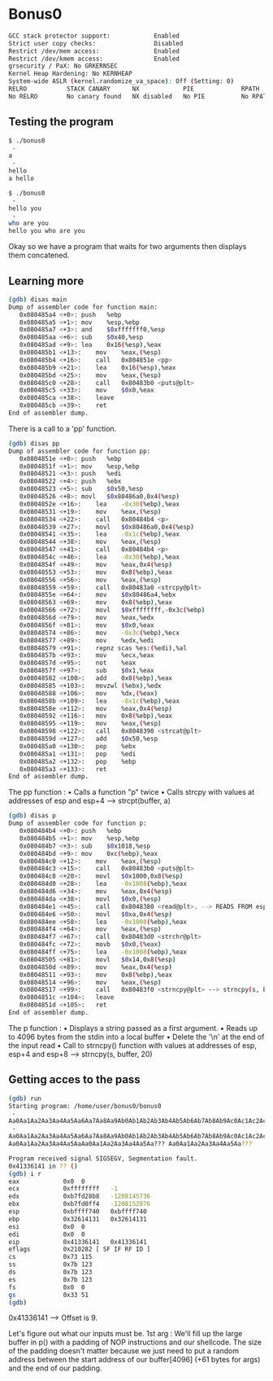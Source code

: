 # Bonus0

```bash
GCC stack protector support:            Enabled
Strict user copy checks:                Disabled
Restrict /dev/mem access:               Enabled
Restrict /dev/kmem access:              Enabled
grsecurity / PaX: No GRKERNSEC
Kernel Heap Hardening: No KERNHEAP
System-wide ASLR (kernel.randomize_va_space): Off (Setting: 0)
RELRO           STACK CANARY      NX            PIE             RPATH      RUNPATH      FILE
No RELRO        No canary found   NX disabled   No PIE          No RPATH   No RUNPATH   /home/user/bonus0/bonus0
```


## Testing the program

```bash
$ ./bonus0 
 - 
a
 - 
hello
a hello
```

```bash
$ ./bonus0 
 - 
hello you
 - 
who are you
hello you who are you
```


Okay so we have a program that waits for two arguments then displays them concatened. 

## Learning more


```bash
(gdb) disas main
Dump of assembler code for function main:
   0x080485a4 <+0>:	push   %ebp
   0x080485a5 <+1>:	mov    %esp,%ebp
   0x080485a7 <+3>:	and    $0xfffffff0,%esp
   0x080485aa <+6>:	sub    $0x40,%esp
   0x080485ad <+9>:	lea    0x16(%esp),%eax
   0x080485b1 <+13>:	mov    %eax,(%esp)
   0x080485b4 <+16>:	call   0x804851e <pp>
   0x080485b9 <+21>:	lea    0x16(%esp),%eax
   0x080485bd <+25>:	mov    %eax,(%esp)
   0x080485c0 <+28>:	call   0x80483b0 <puts@plt>
   0x080485c5 <+33>:	mov    $0x0,%eax
   0x080485ca <+38>:	leave  
   0x080485cb <+39>:	ret    
End of assembler dump.
```



There is a call to a 'pp' function. 


```bash 
(gdb) disas pp
Dump of assembler code for function pp:
   0x0804851e <+0>:	push   %ebp
   0x0804851f <+1>:	mov    %esp,%ebp
   0x08048521 <+3>:	push   %edi
   0x08048522 <+4>:	push   %ebx
   0x08048523 <+5>:	sub    $0x50,%esp
   0x08048526 <+8>:	movl   $0x80486a0,0x4(%esp)
   0x0804852e <+16>:	lea    -0x30(%ebp),%eax
   0x08048531 <+19>:	mov    %eax,(%esp)
   0x08048534 <+22>:	call   0x80484b4 <p>
   0x08048539 <+27>:	movl   $0x80486a0,0x4(%esp)
   0x08048541 <+35>:	lea    -0x1c(%ebp),%eax
   0x08048544 <+38>:	mov    %eax,(%esp)
   0x08048547 <+41>:	call   0x80484b4 <p>
   0x0804854c <+46>:	lea    -0x30(%ebp),%eax
   0x0804854f <+49>:	mov    %eax,0x4(%esp)
   0x08048553 <+53>:	mov    0x8(%ebp),%eax
   0x08048556 <+56>:	mov    %eax,(%esp)
   0x08048559 <+59>:	call   0x80483a0 <strcpy@plt>
   0x0804855e <+64>:	mov    $0x80486a4,%ebx
   0x08048563 <+69>:	mov    0x8(%ebp),%eax
   0x08048566 <+72>:	movl   $0xffffffff,-0x3c(%ebp)
   0x0804856d <+79>:	mov    %eax,%edx
   0x0804856f <+81>:	mov    $0x0,%eax
   0x08048574 <+86>:	mov    -0x3c(%ebp),%ecx
   0x08048577 <+89>:	mov    %edx,%edi
   0x08048579 <+91>:	repnz scas %es:(%edi),%al
   0x0804857b <+93>:	mov    %ecx,%eax
   0x0804857d <+95>:	not    %eax
   0x0804857f <+97>:	sub    $0x1,%eax
   0x08048582 <+100>:	add    0x8(%ebp),%eax
   0x08048585 <+103>:	movzwl (%ebx),%edx
   0x08048588 <+106>:	mov    %dx,(%eax)
   0x0804858b <+109>:	lea    -0x1c(%ebp),%eax
   0x0804858e <+112>:	mov    %eax,0x4(%esp)
   0x08048592 <+116>:	mov    0x8(%ebp),%eax
   0x08048595 <+119>:	mov    %eax,(%esp)
   0x08048598 <+122>:	call   0x8048390 <strcat@plt>
   0x0804859d <+127>:	add    $0x50,%esp
   0x080485a0 <+130>:	pop    %ebx
   0x080485a1 <+131>:	pop    %edi
   0x080485a2 <+132>:	pop    %ebp
   0x080485a3 <+133>:	ret    
End of assembler dump.
```

The pp function : 
    • Calls a function "p" twice
    • Calls strcpy with values at addresses of esp and esp+4 --> strcpt(buffer, a)

```bash
(gdb) disas p
Dump of assembler code for function p:
   0x080484b4 <+0>:	push   %ebp
   0x080484b5 <+1>:	mov    %esp,%ebp
   0x080484b7 <+3>:	sub    $0x1018,%esp
   0x080484bd <+9>:	mov    0xc(%ebp),%eax
   0x080484c0 <+12>:	mov    %eax,(%esp)
   0x080484c3 <+15>:	call   0x80483b0 <puts@plt>
   0x080484c8 <+20>:	movl   $0x1000,0x8(%esp)
   0x080484d0 <+28>:	lea    -0x1008(%ebp),%eax
   0x080484d6 <+34>:	mov    %eax,0x4(%esp)
   0x080484da <+38>:	movl   $0x0,(%esp)
   0x080484e1 <+45>:	call   0x8048380 <read@plt>. --> READS FROM esp, esp+4 and esp+8 which gives (read(0, buffer, 4096))
   0x080484e6 <+50>:	movl   $0xa,0x4(%esp)
   0x080484ee <+58>:	lea    -0x1008(%ebp),%eax
   0x080484f4 <+64>:	mov    %eax,(%esp)
   0x080484f7 <+67>:	call   0x80483d0 <strchr@plt>
   0x080484fc <+72>:	movb   $0x0,(%eax)
   0x080484ff <+75>:	lea    -0x1008(%ebp),%eax
   0x08048505 <+81>:	movl   $0x14,0x8(%esp)
   0x0804850d <+89>:	mov    %eax,0x4(%esp)
   0x08048511 <+93>:	mov    0x8(%ebp),%eax
   0x08048514 <+96>:	mov    %eax,(%esp)
   0x08048517 <+99>:	call   0x80483f0 <strncpy@plt> --> strncpy(s, buffer, 20)
   0x0804851c <+104>:	leave  
   0x0804851d <+105>:	ret    
End of assembler dump.
```

The p function : 
    • Displays a string passed as a first argument. 
    • Reads up to 4096 bytes from the stdin into a local buffer
    • Delete the '\n' at the end of the input read
    • Call to strncpy() function with values at addresses of esp, esp+4 and esp+8 --> strncpy(s, buffer, 20)



## Getting acces to the pass 


```bash 
(gdb) run
Starting program: /home/user/bonus0/bonus0 
 - 
Aa0Aa1Aa2Aa3Aa4Aa5Aa6Aa7Aa8Aa9Ab0Ab1Ab2Ab3Ab4Ab5Ab6Ab7Ab8Ab9Ac0Ac1Ac2Ac3Ac4Ac5Ac6Ac7Ac8Ac9Ad0Ad1Ad2Ad3Ad4Ad5Ad6Ad7Ad8Ad9Ae0Ae1Ae2Ae3Ae4Ae5Ae6Ae7Ae8Ae9Af0Af1Af2Af3Af4Af5Af6Af7Af8Af9Ag0Ag1Ag2Ag3Ag4Ag5Ag
 - 
Aa0Aa1Aa2Aa3Aa4Aa5Aa6Aa7Aa8Aa9Ab0Ab1Ab2Ab3Ab4Ab5Ab6Ab7Ab8Ab9Ac0Ac1Ac2Ac3Ac4Ac5Ac6Ac7Ac8Ac9Ad0Ad1Ad2Ad3Ad4Ad5Ad6Ad7Ad8Ad9Ae0Ae1Ae2Ae3Ae4Ae5Ae6Ae7Ae8Ae9Af0Af1Af2Af3Af4Af5Af6Af7Af8Af9Ag0Ag1Ag2Ag3Ag4Ag5Ag
Aa0Aa1Aa2Aa3Aa4Aa5AaAa0Aa1Aa2Aa3Aa4Aa5Aa??? Aa0Aa1Aa2Aa3Aa4Aa5Aa???

Program received signal SIGSEGV, Segmentation fault.
0x41336141 in ?? ()
(gdb) i r
eax            0x0	0
ecx            0xffffffff	-1
edx            0xb7fd28b8	-1208145736
ebx            0xb7fd0ff4	-1208152076
esp            0xbffff740	0xbffff740
ebp            0x32614131	0x32614131
esi            0x0	0
edi            0x0	0
eip            0x41336141	0x41336141
eflags         0x210282	[ SF IF RF ID ]
cs             0x73	115
ss             0x7b	123
ds             0x7b	123
es             0x7b	123
fs             0x0	0
gs             0x33	51
(gdb) 
```

0x41336141 --> Offset is 9. 

Let's figure out what our inputs must be. 
1st arg : We'll fill up the large buffer in p() with a padding of NOP instructions and our shellcode. The size of the padding doesn't matter because we just need to put a random address between the start address of our buffer[4096] (+61 bytes for args) and the end of our padding.